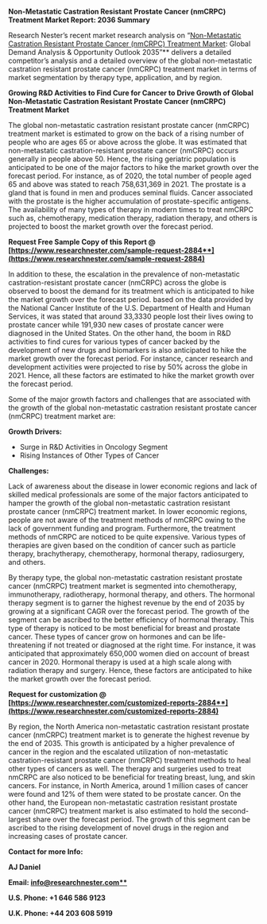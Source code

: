 ﻿<a name="_hlk128640010"></a>**Non-Metastatic Castration Resistant Prostate Cancer (nmCRPC) Treatment Market Report: 2036 Summary**

Research Nester’s recent market research analysis on “[Non-Metastatic Castration Resistant Prostate Cancer (nmCRPC) Treatment Market](https://www.researchnester.com/reports/non-metastatic-castration-resistant-prostate-cancer-treatment-market/2884): Global Demand Analysis & Opportunity Outlook 2035”** delivers a detailed competitor’s analysis and a detailed overview of the global non-metastatic castration resistant prostate cancer (nmCRPC) treatment market in terms of market segmentation by therapy type, application, and by region. 

**Growing R&D Activities to Find Cure for Cancer to Drive Growth of Global Non-Metastatic Castration Resistant Prostate Cancer (nmCRPC) Treatment Market** 

The global non-metastatic castration resistant prostate cancer (nmCRPC) treatment market is estimated to grow on the back of a rising number of people who are ages 65 or above across the globe. It was estimated that non-metastatic castration-resistant prostate cancer (nmCRPC) occurs generally in people above 50. Hence, the rising geriatric population is anticipated to be one of the major factors to hike the market growth over the forecast period. For instance, as of 2020, the total number of people aged 65 and above was stated to reach 758,631,369 in 2021. The prostate is a gland that is found in men and produces seminal fluids. Cancer associated with the prostate is the higher accumulation of prostate-specific antigens. The availability of many types of therapy in modern times to treat nmCRPC such as, chemotherapy, medication therapy, radiation therapy, and others is projected to boost the market growth over the forecast period. 

**Request Free Sample Copy of this Report @ [https://www.researchnester.com/sample-request-2884**](https://www.researchnester.com/sample-request-2884)**

In addition to these, the escalation in the prevalence of non-metastatic castration-resistant prostate cancer (nmCRPC) across the globe is observed to boost the demand for its treatment which is anticipated to hike the market growth over the forecast period. based on the data provided by the National Cancer Institute of the U.S. Department of Health and Human Services, it was stated that around 33,3330 people lost their lives owing to prostate cancer while 191,930 new cases of prostate cancer were diagnosed in the United States. On the other hand, the boom in R&D activities to find cures for various types of cancer backed by the development of new drugs and biomarkers is also anticipated to hike the market growth over the forecast period. For instance, cancer research and development activities were projected to rise by 50% across the globe in 2021. Hence, all these factors are estimated to hike the market growth over the forecast period. 

Some of the major growth factors and challenges that are associated with the growth of the global non-metastatic castration resistant prostate cancer (nmCRPC) treatment market are:

**Growth Drivers:**

- Surge in R&D Activities in Oncology Segment
- Rising Instances of Other Types of Cancer 

**Challenges:**

Lack of awareness about the disease in lower economic regions and lack of skilled medical professionals are some of the major factors anticipated to hamper the growth of the global non-metastatic castration resistant prostate cancer (nmCRPC) treatment market. In lower economic regions, people are not aware of the treatment methods of nmCRPC owing to the lack of government funding and program. Furthermore, the treatment methods of nmCRPC are noticed to be quite expensive. Various types of therapies are given based on the condition of cancer such as particle therapy, brachytherapy, chemotherapy, hormonal therapy, radiosurgery, and others.  

By therapy type, the global non-metastatic castration resistant prostate cancer (nmCRPC) treatment market is segmented into chemotherapy, immunotherapy, radiotherapy, hormonal therapy, and others. The hormonal therapy segment is to garner the highest revenue by the end of 2035 by growing at a significant CAGR over the forecast period. The growth of the segment can be ascribed to the better efficiency of hormonal therapy. This type of therapy is noticed to be most beneficial for breast and prostate cancer. These types of cancer grow on hormones and can be life-threatening if not treated or diagnosed at the right time. For instance, it was anticipated that approximately 650,000 women died on account of breast cancer in 2020. Hormonal therapy is used at a high scale along with radiation therapy and surgery. Hence, these factors are anticipated to hike the market growth over the forecast period.  

**Request for customization @ [https://www.researchnester.com/customized-reports-2884**](https://www.researchnester.com/customized-reports-2884)**

By region, the North America non-metastatic castration resistant prostate cancer (nmCRPC) treatment market is to generate the highest revenue by the end of 2035. This growth is anticipated by a higher prevalence of cancer in the region and the escalated utilization of non-metastatic castration-resistant prostate cancer (nmCRPC) treatment methods to heal other types of cancers as well. The therapy and surgeries used to treat nmCRPC are also noticed to be beneficial for treating breast, lung, and skin cancers. For instance, in North America, around 1 million cases of cancer were found and 12% of them were stated to be prostate cancer. On the other hand, the European non-metastatic castration resistant prostate cancer (nmCRPC) treatment market is also estimated to hold the second-largest share over the forecast period. The growth of this segment can be ascribed to the rising development of novel drugs in the region and increasing cases of prostate cancer. 

**Contact for more Info:**

**AJ Daniel**

**Email: [info@researchnester.com**](mailto:info@researchnester.com)**

**U.S. Phone: +1 646 586 9123** 

**U.K. Phone: +44 203 608 5919**
